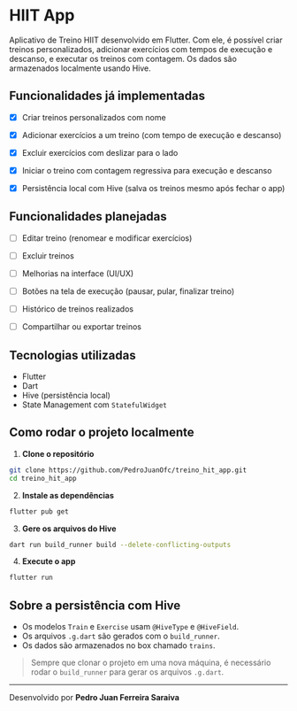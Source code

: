 # HIIT App

Aplicativo de Treino HIIT desenvolvido em Flutter. Com ele, é possível criar treinos personalizados, adicionar exercícios com tempos de execução e descanso, e executar os treinos com contagem. Os dados são armazenados localmente usando Hive.



## Funcionalidades já implementadas

- [x] Criar treinos personalizados com nome  
- [x] Adicionar exercícios a um treino (com tempo de execução e descanso)  
- [x] Excluir exercícios com deslizar para o lado  
- [x] Iniciar o treino com contagem regressiva para execução e descanso  
- [x] Persistência local com Hive (salva os treinos mesmo após fechar o app)  



## Funcionalidades planejadas

- [ ] Editar treino (renomear e modificar exercícios)  
- [ ] Excluir treinos  
- [ ] Melhorias na interface (UI/UX)  
- [ ] Botões na tela de execução (pausar, pular, finalizar treino)  
- [ ] Histórico de treinos realizados  
- [ ] Compartilhar ou exportar treinos  



## Tecnologias utilizadas

- Flutter  
- Dart  
- Hive (persistência local)  
- State Management com `StatefulWidget`



## Como rodar o projeto localmente

1. **Clone o repositório**

```bash
git clone https://github.com/PedroJuanOfc/treino_hit_app.git
cd treino_hit_app
```

2. **Instale as dependências**

```bash
flutter pub get
```

3. **Gere os arquivos do Hive**

```bash
dart run build_runner build --delete-conflicting-outputs
```

4. **Execute o app**

```bash
flutter run
```

## Sobre a persistência com Hive

- Os modelos `Train` e `Exercise` usam `@HiveType` e `@HiveField`.
- Os arquivos `.g.dart` são gerados com o `build_runner`.
- Os dados são armazenados no box chamado `trains`.

> Sempre que clonar o projeto em uma nova máquina, é necessário rodar o `build_runner` para gerar os arquivos `.g.dart`.

---

Desenvolvido por **Pedro Juan Ferreira Saraiva**  
